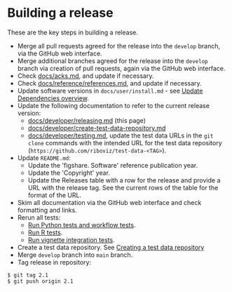 # Building a release

These are the key steps in building a release.

* Merge all pull requests agreed for the release into the `develop` branch, via the GitHub web interface.
* Merge additional branches agreed for the release into the `develop` branch via creation of pull requests, again via the GitHub web interface.
* Check [docs/acks.md](../acks.md), and update if necessary.
* Check [docs/reference/references.md](../reference/references.md), and update if necessary.
* Update software versions in `docs/user/install.md` - see [Update Dependencies overview](./dependencies.md#update-dependencies-overview).
* Update the following documentation to refer to the current release version:
  - [docs/developer/releasing.md](./releasing.md) (this page)
  - [docs/developer/create-test-data-repository.md](./create-test-data-repository.md)
  - [docs/developer/testing.md](./testing.md), update the test data URLs in the `git clone` commands with the intended URL for the test data repository (`https://github.com/riboviz/test-data-<TAG>`).
* Update `README.md`:
  - Update the 'figshare. Software' reference publication year.
  - Update the 'Copyright' year.
  - Update the Releases table with a row for the release and provide a URL with the release tag. See the current rows of the table for the format of the URL.
* Skim all documentation via the GitHub web interface and check formatting and links.
* Rerun all tests:
  - [Run Python tests and workflow tests](./testing.md#run-python-tests-and-workflow-tests).
  - [Run R tests](./testing.md#run-r-tests).
  - [Run vignette integration tests](./testing.md#run-vignette-integration-tests).
* Create a test data repository. See [Creating a test data repository](./create-test-data-repository.md)
* Merge `develop` branch into `main` branch.
* Tag release in repository:

```console
$ git tag 2.1
$ git push origin 2.1
```
